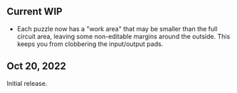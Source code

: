 ## Current WIP

- Each puzzle now has a "work area" that may be smaller than the full circuit area, leaving some non-editable margins around the outside.  This keeps you from clobbering the input/output pads.

## Oct 20, 2022

Initial release.
